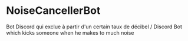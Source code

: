 # NoiseCancellerBot
Bot Discord qui exclue à partir d'un certain taux de décibel / Discord Bot which kicks someone when he makes to much noise
